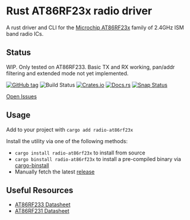 # Rust AT86RF23x radio driver

A rust driver and CLI for the [Microchip AT86RF23x]() family of 2.4GHz ISM band radio ICs.

## Status

WIP. Only tested on AT86RF233. Basic TX and RX working, pan/addr filtering and extended mode not yet implemented.

[![GitHub tag](https://img.shields.io/github/tag/rust-iot/rust-radio-at86rf23x.svg)](https://github.com/rust-iot/rust-radio-at86rf23x)
![Build Status](https://github.com/rust-iot/rust-radio-at86rf23x/workflows/Rust/badge.svg)
[![Crates.io](https://img.shields.io/crates/v/radio-at86rf23x.svg)](https://crates.io/crates/radio-at86rf23x)
[![Docs.rs](https://docs.rs/radio-at86rf23x/badge.svg)](https://docs.rs/radio-at86rf23x)
[![Snap Status](https://build.snapcraft.io/badge/rust-iot/rust-radio-at86rf23x.svg)](https://build.snapcraft.io/user/rust-iot/rust-radio-at86rf23x)

[Open Issues](https://github.com/rust-iot/rust-radio-at86rf23x/issues)

## Usage

Add to your project with `cargo add radio-at86rf23x`

Install the utility via one of the following methods:

- `cargo install radio-at86rf23x` to install from source
- `cargo binstall radio-at86rf23x` to install a pre-compiled binary via [cargo-binstall](https://github.com/ryankurte/cargo-binstall)
- Manually fetch the latest [release](https://github.com/rust-iot/rust-radio-at86rf23x/releases/)

## Useful Resources

- [AT86RF233 Datasheet](https://ww1.microchip.com/downloads/en/DeviceDoc/Atmel-8351-MCU_Wireless-AT86RF233_Datasheet.pdf)
- [AT86RF231 Datasheet](http://ww1.microchip.com/downloads/en/devicedoc/doc8111.pdf)
